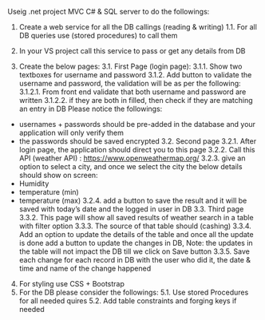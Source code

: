 Useig .net project MVC C# & SQL server to do the followings:
 
1. Create a web service for all the DB callings (reading & writing)
1.1. For all DB queries use (stored procedures) to call them

2. In your VS project call this service to pass or get any details from DB

3. Create the below pages:
3.1. First Page (login page): 
3.1.1. Show two textboxes for username and password
3.1.2. Add button to validate the username and password, the validation will be as per the following:
3.1.2.1. From front end validate that both username and password are written
3.1.2.2. if they are both in filled, then check if they are matching an entry in DB
Please notice the followings:
* usernames + passwords should be pre-added in the database and your application will only verify them
* the passwords should be saved encrypted
3.2. Second page
3.2.1. After login page, the application should direct you to this page
3.2.2. Call this API (weather API) : https://www.openweathermap.org/
3.2.3. give an option to select a city, and once we select the city the below details should show on screen:
* Humidity
* temperature (min)
* temperature (max)
3.2.4. add a button to save the result and it will be saved with today’s date and the logged in user in DB
3.3. Third page
3.3.2. This page will show all saved results of weather search in a table with filter option
3.3.3. The source of that table should (cashing)
3.3.4. Add an option to update the details of the table and once all the update is done add a button to update the changes in DB,
Note: the updates in the table will not impact the DB till we click on Save button
3.3.5. Save each change for each record in DB with the user who did it, the date & time and name of the change happened
 
4. For styling use CSS + Bootstrap
5. For the DB please consider the followings:
5.1. Use stored Procedures for all needed quires
5.2. Add table constraints and forging keys if needed

